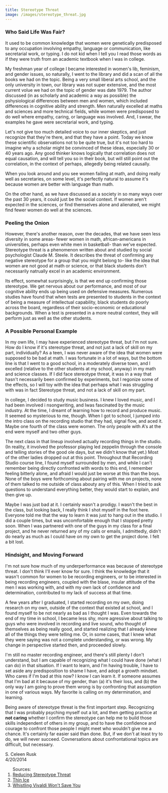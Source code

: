 ```yaml
---
title: Stereotype Threat
image: /images/stereotype_threat.jpg
---
```

<h3>Who Said Life Was Fair?</h3>
<p>It used to be common knowledge that women were genetically predisposed to any occupation involving empathy, language or communication, like secretarial work, or typing. I do not kid when I tell you I read those words as if they were truth from an academic textbook when I was in college.</p>
<p>My freshman year of college I became interested in women's lib, feminism, and gender issues, so naturally, I went to the library and did a scan of all the books we had on the topic. Being a very small liberal arts school, and the only university in town, our library was not super extensive, and the most current volue we had on the topic of gender was date 1979. The author discussed (in as scholarly and academic a way as possible) the pshysiological differences between men and women, which included differences in cognitive ability and strength. Men naturally excelled at maths and sciences and more technical fields, while women were predisposed to do well where empathy, caring, or language was involved. And, I swear, the examples he gave were secretarial work, and typing.</p>
<p>Let's not give too much detailed voice to our inner skeptics, and just recognize that they're there, and that they have a point. Today we know these scientific observations not to be quite true, but it's not too hard to imagine why a scholar might be convinced of these ideas, especially 30 or 40 years ago. Any good thinker knows logically that correlation does not equal causation, and will tell you so in their book, but will still point out the correlation, in the context of perhaps, allegedly being related causally.</p>
<p>When you look around and you see women failing at math, and doing really well as secretaries, on some level, it's perfectly natural to assume it's because women are better with language than math.</p>
<p>On the other hand, as we have discussed as a society in so many ways over the past 30 years, it could just be the social context. If women aren't expected in the sciences, or find themselves alone and alienated, we might find fewer women do well at the sciences.</p>
<h3>Peeling the Onion</h3>
<p>However, there's another reason, over the decades, that we have seen less diversity in some areas- fewer women in math, african-americans in universities, perhaps even white men in basketball- than we've expected. Stereotype threat is a phenomenon written about and studied by social psychologist Claude M. Steele. It describes the threat of confirming any negative stereotype for a group that you might belong to- like the idea that women are not good at math or science, or that black students don't necessarily natrually excel in an academic environment.</p>
<p>Its effect, somewhat surprisingly, is that we end up confirming those stereotype. We get nervous about our performance, and most of our cognitive ability ends up being used on defensive measures. Numerous studies have found that when tests are presented to students in the context of being a measure of intellectual capability, black students do poorly across the board, regardless of their socio-economic or educational backgrounds. When a test is presented in a more neutral context, they will perform just as well as the other students.</p>
<h3>A Possible Personal Example</h3>
<p>In my own life, I may have experienced stereotype threat, but I'm not sure. How do I know if it's stereotype threat, and not just a lack of skill on my part, individually? As a teen, I was never aware of the idea that women were supposed to be bad at math. I was fortunate in a lot of ways, but the bottom line is that I went to a good school, in a moderately diverse town, and I excelled (relative to the other students at my school, anyway) in my math and science classes. If I did face stereotype threat, it was in a way that hasn't necessarily been confirmed by experiments, but I regonize some of the effects, so I will toy with the idea that perhaps what I was struggling with was in fact Stereotype threat, and not a lack of skill on my part.</p>
<p>In college, I decided to study music business. I knew I loved music, and I had been involved i nsongwriting, and  Iwas fascinated by the music industry. At the time, I dreamt of learning how to record and produce music. It seemed so mysterious to me, though. When I got to school, I jumped into the intro class on the recording studio that they had, signal flow, and aced it. Maybe one fourth of the class were women. The only people with A's at the end were myself and two other guys.<p>
  <p>The next class in that lineup involved actually recording things in the studio. (In reality, it involved the professor playing led zeppelin through the console and telling stories of the good ole days, but we didn't know that yet.) Most of the other ladies dropped out at this point. Throughout that Recording Studio course line, I found myself surrounded by men, and while I can't remember being directly confronted with words to this end, I remember feeling bitterly alone, and afraid I would just be worse at this than the boys. None of the boys were forthcoming about pairing with me on projects, none of them talked to me outside of class abouty any of this. When I tried to ask questions to understand everything better, they would start to explain, and then give up.</p>
  <p>Maybe I was just bad at it. I certainly wasn't a prodigy. I wasn't the best in the class, but looking back, I really think I shot myself in the foot here. Everyone told me that the way to learn it was just to hang out in the studio. I did a couple times, but was uncomfortable enough that I stopped pretty soon. When I was partnered with one of the guys in my class for a final project, and he never returned any of my calls or emails, I admittedly, didn't do nearly as much as I could have on my own to get the project done. I felt a bit lost.</p>
  <h3>Hindsight, and Moving Forward</h3>
  <p>I'm not sure how much of my underperformance was because of stereotype threat. I don't think I'll ever know for sure. I think the knowledge that it wasn't common for women to be recording engineers, or to be interested in being recording engineers, coupled with the blase, insular attitude of the men I was working with, and with my own lack of confidence and determination, contributed to my lack of success at that time. </p>
  <p>A few years after I graduated, I started recording on my own, doing research on my own, outside of the context that existed at school, and I found myself to be not nearly as bad as I thought I was. Even towards the end of my time in school, I became less shy, more agressive about talking to guys who were involved in recording and live sound, who thought of themselves as being really good, and started realizing that I already knew all of the things they were telling me. Or, in some cases, that I knew what they were saying was not a complete understanding, or was wrong. My change in perspective started then, and proceeded slowly.</p>
  <p>I'm still no master recording engineer, and there's still plenty I don't understand, but I am capable of recognizing what I could have done (what I can do) in that situation. If I want to learn, and I'm having trouble, I have to set aside any predisposition to shame I have, and adopt a growth mindset. Who cares if I'm bad at this now? I know I can learn it. If someone assumes that I'm bad at it because of my gender, than (a) it's their loss, and (b) the only way I am going to prove them wrong is by confronting that assumption in one of various ways. My favorite is calling on my determination, and learning.</p>
  <p>Being aware of stereotype threat is the first important step. Recognizing that I was probably psyching myself out a lot, and then getting practice at <strong>not caring</strong> whether I confirm the stereotype can help me to build those skills independent of others in my group, and to have the confidence and courage to confront those people I might meet who wouldn't give me a chance. It's certainly far easier said than done. But, if we don't at least try to do, we will never succeed. Covnersations about confrontational topics are difficult, but necessary.</p>

<p id = "footer">S. Celeen Rusk<br/>
    4/20/2014</p>

  <ol class = "sources">Sources:
  <li><a href = "http://www.reducingstereotypethreat.org/">Reducing Stereotype Threat</a></li>
  <li><a href = "http://www.theatlantic.com/magazine/archive/1999/08/thin-ice-stereotype-threat-and-black-college-students/304663/">Thin Ice</a></li>
  <li><a href = "http://www.slate.com/articles/news_and_politics/crime/2013/09/jonathan_ferrell_shooting_death_the_perils_of_stereotype_threat.html">Whistling Vivaldi Won't Save You</a></li></ol>

